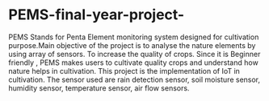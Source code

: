 # PEMS-final-year-project-
PEMS Stands for Penta Element monitoring system designed for cultivation purpose.Main objective of the project is to analyse the nature elements by using array of sensors. To increase the quality of crops. Since it is Beginner friendly , PEMS makes users to cultivate quality crops and understand how nature helps in cultivation. This project is the implementation of IoT in cultivation. The  sensor used are rain detection sensor, soil moisture sensor, humidity sensor,  temperature sensor, air flow sensors.
